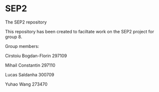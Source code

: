 # SEP2
The SEP2 repository

This repository has been created to faciltate work on the SEP2 project for group 8.

Group members:

Cirstoiu Bogdan-Florin 297109

Mihail Constantin 297110

Lucas Saldanha 300709

Yuhao Wang 273470
